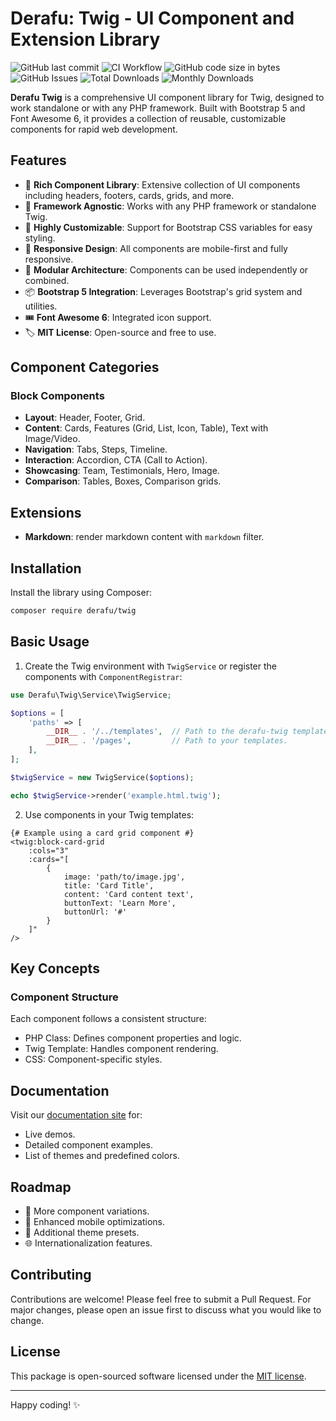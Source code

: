 # Derafu: Twig - UI Component and Extension Library

![GitHub last commit](https://img.shields.io/github/last-commit/derafu/twig/main)
![CI Workflow](https://github.com/derafu/twig/actions/workflows/ci.yml/badge.svg?branch=main&event=push)
![GitHub code size in bytes](https://img.shields.io/github/languages/code-size/derafu/twig)
![GitHub Issues](https://img.shields.io/github/issues-raw/derafu/twig)
![Total Downloads](https://poser.pugx.org/derafu/twig/downloads)
![Monthly Downloads](https://poser.pugx.org/derafu/twig/d/monthly)

**Derafu Twig** is a comprehensive UI component library for Twig, designed to work standalone or with any PHP framework. Built with Bootstrap 5 and Font Awesome 6, it provides a collection of reusable, customizable components for rapid web development.

## Features

- 🎨 **Rich Component Library**: Extensive collection of UI components including headers, footers, cards, grids, and more.
- 🎯 **Framework Agnostic**: Works with any PHP framework or standalone Twig.
- 🔧 **Highly Customizable**: Support for Bootstrap CSS variables for easy styling.
- 📱 **Responsive Design**: All components are mobile-first and fully responsive.
- 🧩 **Modular Architecture**: Components can be used independently or combined.
- 📦 **Bootstrap 5 Integration**: Leverages Bootstrap's grid system and utilities.
- 🎟️ **Font Awesome 6**: Integrated icon support.
- 🏷️ **MIT License**: Open-source and free to use.

## Component Categories

### Block Components

- **Layout**: Header, Footer, Grid.
- **Content**: Cards, Features (Grid, List, Icon, Table), Text with Image/Video.
- **Navigation**: Tabs, Steps, Timeline.
- **Interaction**: Accordion, CTA (Call to Action).
- **Showcasing**: Team, Testimonials, Hero, Image.
- **Comparison**: Tables, Boxes, Comparison grids.

## Extensions

- **Markdown**: render markdown content with `markdown` filter.

## Installation

Install the library using Composer:

```bash
composer require derafu/twig
```

## Basic Usage

1. Create the Twig environment with `TwigService` or register the components with `ComponentRegistrar`:

```php
use Derafu\Twig\Service\TwigService;

$options = [
    'paths' => [
        __DIR__ . '/../templates',  // Path to the derafu-twig templates.
        __DIR__ . '/pages',         // Path to your templates.
    ],
];

$twigService = new TwigService($options);

echo $twigService->render('example.html.twig');
```

2. Use components in your Twig templates:

```twig
{# Example using a card grid component #}
<twig:block-card-grid
    :cols="3"
    :cards="[
        {
            image: 'path/to/image.jpg',
            title: 'Card Title',
            content: 'Card content text',
            buttonText: 'Learn More',
            buttonUrl: '#'
        }
    ]"
/>
```

## Key Concepts

### Component Structure

Each component follows a consistent structure:

- PHP Class: Defines component properties and logic.
- Twig Template: Handles component rendering.
- CSS: Component-specific styles.

## Documentation

Visit our [documentation site](https://derafu.org/twig) for:

- Live demos.
- Detailed component examples.
- List of themes and predefined colors.

## Roadmap

- 🔌 More component variations.
- 📱 Enhanced mobile optimizations.
- 🎨 Additional theme presets.
- 🌐 Internationalization features.

## Contributing

Contributions are welcome! Please feel free to submit a Pull Request. For major changes, please open an issue first to discuss what you would like to change.

## License

This package is open-sourced software licensed under the [MIT license](https://opensource.org/licenses/MIT).

---

Happy coding! ✨

